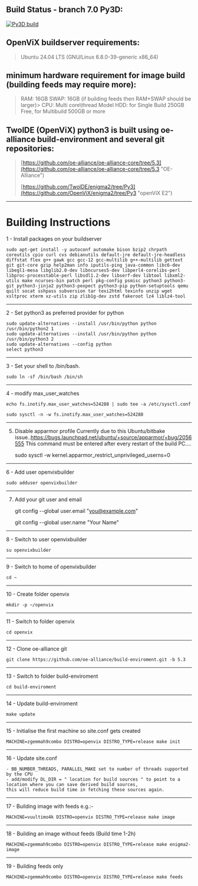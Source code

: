 ## Build Status - branch 7.0  Py3D: ##
[![Py3D build](https://github.com/TwolDE/TwolViX/actions/workflows/enigma2.yml/badge.svg?branch=Py3D)](https://github.com/TwolDE/TwolViX/actions/workflows/enigma2.yml?branch=Py3D)

## OpenViX buildserver requirements: ##

>Ubuntu 24.04 LTS (GNU/Linux 6.8.0-39-generic x86_64)

## minimum hardware requirement for image build (building feeds may require more):

> RAM:  16GB
> SWAP: 16GB (if building feeds then RAM+SWAP should be larger)> 
> CPU:  Multi core\thread Model
> HDD:  for Single Build 250GB Free, for Multibuild 500GB or more

## TwolDE (OpenViX) python3 is built using oe-alliance build-environment and several git repositories: ##

> [https://github.com/oe-alliance/oe-alliance-core/tree/5.3](https://github.com/oe-alliance/oe-alliance-core/tree/5.3 "OE-Alliance")
>
> [https://github.com/TwolDE/enigma2/tree/Py3](https://github.com/OpenViX/enigma2/tree/Py3 "openViX E2")


----------

# Building Instructions #

1 - Install packages on your buildserver

    sudo apt-get install -y autoconf automake bison bzip2 chrpath coreutils cpio curl cvs debianutils default-jre default-jre-headless diffstat flex g++ gawk gcc gcc-12 gcc-multilib g++-multilib gettext git git-core gzip help2man info iputils-ping java-common libc6-dev libegl1-mesa libglib2.0-dev libncurses5-dev libperl4-corelibs-perl libproc-processtable-perl libsdl1.2-dev libserf-dev libtool libxml2-utils make ncurses-bin patch perl pkg-config psmisc python3 python3-git python3-jinja2 python3-pexpect python3-pip python-setuptools qemu quilt socat sshpass subversion tar texi2html texinfo unzip wget xsltproc xterm xz-utils zip zlib1g-dev zstd fakeroot lz4 liblz4-tool

----------
2 - Set python3 as preferred provider for python

    sudo update-alternatives --install /usr/bin/python python /usr/bin/python2 1
    sudo update-alternatives --install /usr/bin/python python /usr/bin/python3 2
    sudo update-alternatives --config python
    select python3

----------
3 - Set your shell to /bin/bash.

    sudo ln -sf /bin/bash /bin/sh

----------
4 - modify max_user_watches

    echo fs.inotify.max_user_watches=524288 | sudo tee -a /etc/sysctl.conf

    sudo sysctl -n -w fs.inotify.max_user_watches=524288

----------
5. Disable apparmor profile
   Currently due to this Ubuntu/bitbake issue..https://bugs.launchpad.net/ubuntu/+source/apparmor/+bug/2056555
   This command must be entered after every restart of the build PC....
   
   sudo sysctl -w kernel.apparmor_restrict_unprivileged_userns=0

----------
6 - Add user openvixbuilder

    sudo adduser openvixbuilder

----------
7. Add your git user and email

     git config --global user.email "you@example.com"

    git config --global user.name "Your Name"

----------
8 - Switch to user openvixbuilder

    su openvixbuilder

----------
9 - Switch to home of openvixbuilder

    cd ~

----------
10 - Create folder openvix

    mkdir -p ~/openvix

----------
11 - Switch to folder openvix

    cd openvix

----------
12 - Clone oe-alliance git

    git clone https://github.com/oe-alliance/build-enviroment.git -b 5.3

----------
13 - Switch to folder build-enviroment

    cd build-enviroment

----------
14 - Update build-enviroment

    make update

----------
15 - Initialise the first machine so site.conf gets created

    MACHINE=zgemmah9combo DISTRO=openvix DISTRO_TYPE=release make init

----------
16 - Update site.conf

    - BB_NUMBER_THREADS, PARALLEL_MAKE set to number of threads supported by the CPU
    - add/modify DL_DIR = " location for build sources " to point to a location where you can save derived build sources,
    this will reduce build time in fetching these sources again.

----------
17 - Building image with feeds  e.g.:-

	MACHINE=vuultimo4k DISTRO=openvix DISTRO_TYPE=release make image

----------
18 - Building an image without feeds (Build time 1-2h)

    MACHINE=zgemmah9combo DISTRO=openvix DISTRO_TYPE=release make enigma2-image

----------
19 - Building feeds only

    MACHINE=zgemmah9combo DISTRO=openvix DISTRO_TYPE=release make feeds

